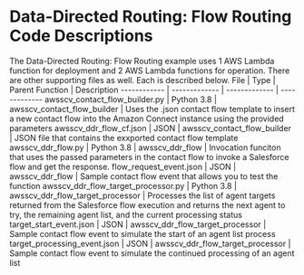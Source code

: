 # Data-Directed Routing: Flow Routing Code Descriptions
The Data-Directed Routing: Flow Routing example uses 1 AWS Lambda function for deployment and 2 AWS Lambda functions for operation. There are other supporting files as well. Each is described below.
File | Type | Parent Function | Description
------------ | ------------- | ------------- | -------------
awsscv_contact_flow_builder.py | Python 3.8 | awsscv_contact_flow_builder | Uses the .json contact flow template to insert a new contact flow into the Amazon Connect instance using the provided parameters
awsscv_ddr_flow_cf.json | JSON | awsscv_contact_flow_builder | JSON file that contains the exxported contact flow template
awsscv_ddr_flow.py | Python 3.8 | awsscv_ddr_flow | Invocation funciton that uses the passed parameters in the contact flow to invoke a Salesforce flow and get the response. 
flow_request_event.json | JSON | awsscv_ddr_flow | Sample contact flow event that allows you to test the function
awsscv_ddr_flow_target_processor.py | Python 3.8 | awsscv_ddr_flow_target_processor | Processes the list of agent targets returned from the Salesforce flow execution and returns the next agent to try, the remaining agent list, and the current processing status
target_start_event.json | JSON | awsscv_ddr_flow_target_processor | Sample contact flow event to simulate the start of an agent list process
target_processing_event.json | JSON | awsscv_ddr_flow_target_processor | Sample contact flow event to simulate the continued processing of an agent list